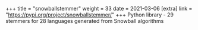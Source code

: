 +++
title = "snowballstemmer"
weight = 33
date = 2021-03-06
[extra]
link = "https://pypi.org/project/snowballstemmer/"
+++
Python library - 29 stemmers for 28 languages generated from Snowball algorithms

